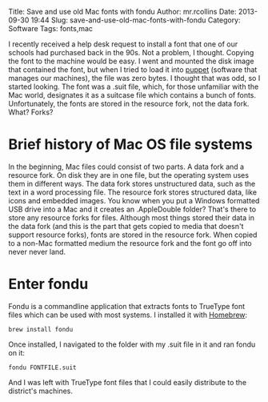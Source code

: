 Title: Save and use old Mac fonts with fondu
Author: mr.rcollins
Date: 2013-09-30 19:44
Slug: save-and-use-old-mac-fonts-with-fondu
Category: Software
Tags: fonts,mac

I recently received a help desk request to install a font that one of our schools had purchased back in the 90s. Not a problem, I thought. Copying the font to the machine would be easy. I went and mounted the disk image that contained the font, but when I tried to load it into [puppet](http://puppetlabs.com/) (software that manages our machines), the file was zero bytes. I thought that was odd, so I started looking. The font was a .suit file, which, for those unfamiliar with the Mac world, designates it as a suitcase file which contains a bunch of fonts. Unfortunately, the fonts are stored in the resource fork, not the data fork. What? Forks?

# Brief history of Mac OS file systems

In the beginning, Mac files could consist of two parts. A data fork and a resource fork. On disk they are in one file, but the operating system uses them in different ways. The data fork stores unstructured data, such as the text in a word processing file. The resource fork stores structured data, like icons and embedded images. You know when you put a Windows formatted USB drive into a Mac and it creates an .AppleDouble folder? That's there to store any resource forks for files. Although most things stored their data in the data fork (and this is the part that gets copied to media that doesn't support resource forks), fonts are stored in the resource fork. When copied to a non-Mac formatted medium the resource fork and the font go off into never never land.

# Enter fondu

Fondu is a commandline application that extracts fonts to TrueType font files which can be used with most systems. I installed it with [Homebrew](http://brew.sh/):

    brew install fondu
    
Once installed, I navigated to the folder with my .suit file in it and ran fondu on it:

    fondu FONTFILE.suit
    
And I was left with TrueType font files that I could easily distribute to the district's machines.